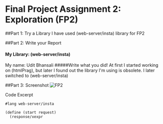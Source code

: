 # Final Project Assignment 2: Exploration (FP2)

##Part 1: Try a Library
I have used (web-server/insta) library for FP2

##Part 2: Write your Report
#### My Library: (web-server/insta)
My name: Udit Bhansali
#####Write what you did!
At first I started working on (htmlPrag), but later I found out the library I'm using is obsolete. I later switched to (web-server/insta)

##Part 3: Screenshot
![FP2](http://i.imgur.com/TcWAYBC.png?1)

Code Excerpt
```
#lang web-server/insta
 
(define (start request)
  (response/xexpr
```

